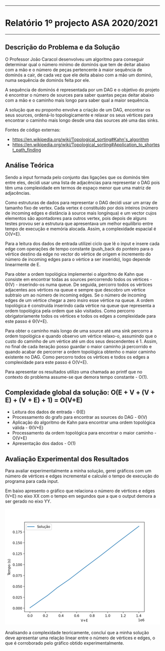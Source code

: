 ----
# Relatório 1º projecto ASA 2020/2021
----

## Descrição do Problema e da Solução
O Professor João Caracol desenvolveu um algoritmo para conseguir determinar qual o número mínimo de dominós que tem de deitar abaixo com a mão e o número de peças pertencente à maior sequência de dominós a cair, de cada vez que ele deita abaixo com a mão um dominó, numa sequência de dominós feita por ele.

A sequência de dominós é representada por um DAG e o objetivo do projeto é encontrar o número de sources para saber quantas peças deitar abaixo com a mão e o caminho mais longo para saber qual a maior sequência.

A solução que eu proponho envolve a criação de um DAG, encontrar os seus sources, ordená-lo topologicamente e relaxar os seus vértices para encontrar o caminho mais longo desde uma das sources até uma das sinks.

Fontes de código externas:
- https://en.wikipedia.org/wiki/Topological_sorting#Kahn's_algorithm
- https://en.wikipedia.org/wiki/Topological_sorting#Application_to_shortest_path_finding

## Análise Teórica
Sendo a input formada pelo conjunto das ligações que os dominós têm entre eles, decidi usar uma lista de adjacências para representar o DAG pois têm uma complexidade em termos de espaço menor que uma matriz de adjacências.

Como estruturas de dados para representar o DAG decidi usar um array de tamanho fixo  de vertex. Cada vertex é constituído por dois inteiros (número de incoming edges e distância à source mais longínqua) e um vector cujos elementos são apontadores para outros vertex, pois depois de alguns testes provou ser a estrutura que apresentava um melhor equilíbrio entre tempo de execução e memória alocada. Assim, a complexidade espacial é O(V+E).

Para a leitura dos dados de entrada utilizei ciclo que lê o input e insere cada edge com operações de tempo constante (push_back do ponteiro para o vértice destino da edge no vector do vértice de origem e incremento do número de incoming edges para o vértice a ser inserido), logo depende linearmente de E.

Para obter a ordem topológica implementei o algoritmo de Kahn que consiste em encontrar todas as sources percorrendo todos os vértices - Θ(V) - inserindo-os numa queue. De seguida, percorro todos os vértices adjacentes aos vértices na queue e sempre que descobro um vértice subtraio um ao número de incoming edges. Se o número de incoming edges de um vértice chegar a zero insiro esse vértice na queue. A ordem topológica é construída inserindo cada vértice na queue que representa a ordem topológica pela ordem que são visitados. Como percorro obrigatoriamente todos os vértices e todos os edges a complexidade para este passo é Θ(V+E).

Para obter o caminho mais longo de uma source até uma sink percorro a ordem topológica e quando observo um vértice relaxo-o, assumindo que o custo do caminho de um vértice até um dos seus descendentes é 1. Assim, no final de cada iteração posso guardar o maior caminho já percorrido e quando acabar de percorrer a ordem topológica obtenho o maior caminho existente no DAG. Como percorro todos os vértices e todos os edges a complexidade para este passo é O(V+E).

Para apresentar os resultados utilizo uma chamada ao printf que no contexto do problema assume-se que demora tempo constante - O(1).

## Complexidade global da solução: O(E + V + (V + E) + (V + E) + 1) = O(V+E)
- Leitura dos dados de entrada - Θ(E)
- Processamento do grafo para encontrar as sources do DAG - Θ(V)
- Aplicação do algoritmo de Kahn para encontrar uma ordem topológica válida - Θ(V+E)
- Processamento da ordem topológica para encontrar o maior caminho - O(V+E)
- Apresentação dos dados - O(1)

## Avaliação Experimental dos Resultados
Para avaliar experimentalmente a minha solução, gerei gráficos com um número de vértices e edges incremental e calculei o tempo de execução do programa para cada input.

Em baixo apresento o gráfico que relaciona o número de vértices e edges (V+E) no eixo XX com o tempo em segundos que a que o output demora a ser gerado no eixo YY.

![alt text](graph.png "Grafico")

Analisando a complexidade teoricamente, concluí que a minha solução deve apresentar uma relação linear entre o número de vértices e edges, o que é corroborado pelo gráfico obtido experimentalmente.

